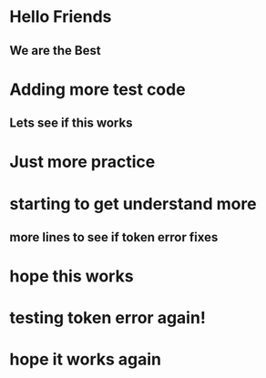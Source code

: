 # Hello Friends
## We are the Best
# Adding more test code 
## Lets see if this works 
# Just more practice 
# starting to get understand more 
## more lines to see if token error fixes
# hope this works
# testing token error again!
# hope it works again
